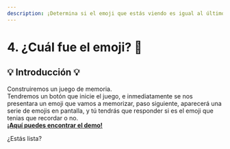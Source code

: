```yaml
---
description: ¡Determina si el emoji que estás viendo es igual al último que te mostramos!
---
```


# 4. ¿Cuál fue el emoji? 👑

## 💡 Introducción 💡 <a id="1-introduccion"></a>



Construiremos un juego de memoria.   
Tendremos un botón que inicie el juego, e inmediatamente se nos presentara un emoji que vamos a memorizar, paso siguiente, aparecerá una serie de emojis en pantalla, y tú tendrás que responder si es el emoji que tenias que recordar o no.  
 [**¡Aquí puedes encontrar el demo!**](https://angular-last-emoji.stackblitz.io/)**​**

¿Estás lista?


